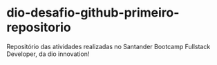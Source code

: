 # dio-desafio-github-primeiro-repositorio

Repositório das atividades realizadas no Santander Bootcamp Fullstack Developer, da dio innovation!
